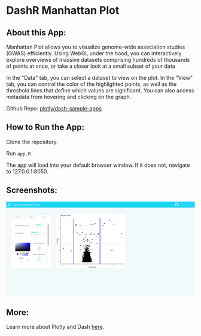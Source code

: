 # DashR Manhattan Plot

## About this App:

Manhattan Plot allows you to visualize genome-wide association studies (GWAS) efficiently. Using WebGL under the hood, you can interactively explore overviews of massive datasets comprising hundreds of thousands of points at once, or take a closer look at a small subset of your data

In the "Data" tab, you can select a dataset to view on the plot. In the "View" tab, you can control the color of the highlighted points, as well as the threshold lines that define which values are significant. You can also access metadata from hovering and clicking on the graph.

Github Repo: [plotly/dash-sample-apps](https://github.com/plotly/dash-sample-apps/)


## How to Run the App: 

Clone the repository.

Run `app.R`

The app will load into your default browser window. If it does not, navigate to 127.0.0.1:8050.

## Screenshots:
![screenshot](assets/dashr-volcanoplot-screenshot.png)

## More:

Learn more about Plotly and Dash [here](https://plot.ly/dash).
#

